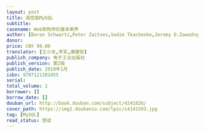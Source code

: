 ```yaml
---
layout: post
title: 高性能MySQL
subtitle:
casename: Web架构师的基本素养
author: [Baron Schwartz,Peter Zaitsev,Vadim Tkachenko,Jeremy D.Zawodny,Arjen Lent,Derek J.Ballin]
donor: 
price: CNY 99.00
translator: [王小东,李军,康建勋]
publish_company: 电子工业出版社
publish_version: 第2版
publish_date: 2010年1月
isbn: 9787121102455
serial: 
total_volume: 1
borrower: []
borrow_date: []
douban_url: http://book.douban.com/subject/4241826/
cover_path: https://img1.doubanio.com/lpic/s4141593.jpg
tag: [MySQL]
read_status: 想读
---
```

